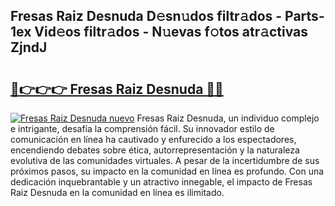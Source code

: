 ## Fresas Raiz Desnuda D𝚎sn𝚞dos filtr𝚊dos - Parts-1ex Vid𝚎os filtr𝚊dos - N𝚞evas f𝚘tos atr𝚊ctivas ZjndJ

# <h2><a href="http://mb6pztg.tromn.icu/?c=Fresas+Raiz+Desnuda">🔗👉👉👉 Fresas Raiz Desnuda 🔗🔗</a></h2>

[![Fresas Raiz Desnuda nuevo](https://i.imgur.com/pEAQMta.gif)](http://mb6pztg.tromn.icu/?c=Fresas+Raiz+Desnuda)
Fresas Raiz Desnuda, un individuo complejo e intrigante, desafía la comprensión fácil. Su innovador estilo de comunicación en línea ha cautivado y enfurecido a los espectadores, encendiendo debates sobre ética, autorrepresentación y la naturaleza evolutiva de las comunidades virtuales. A pesar de la incertidumbre de sus próximos pasos, su impacto en la comunidad en línea es profundo. Con una dedicación inquebrantable y un atractivo innegable, el impacto de Fresas Raiz Desnuda en la comunidad en línea es ilimitado.
